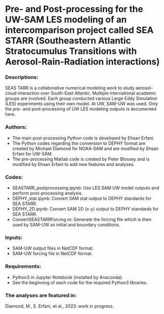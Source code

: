 # Pre- and Post-processing for the UW-SAM LES modeling of an intercomparison project called SEA STARR (Southeastern Atlantic Stratocumulus Transitions with Aerosol-Rain-Radiation interactions)

### Descriptions:
SEAS TARR is a collaborative numerical modeling work to study aerosol-cloud interaction over South-East Atlantic. Multiple international academic groups are involved. Each group conducted various Large Eddy Simulation (LES) experiments using their own model. At UW, SAM-UW was used. Only the pre- and post-processing of UW LES modeling outputs is documented here.

### Authors:
- The main post-processing Python code is developed by Ehsan Erfani.
- The Python codes regarding the conversion to DEPHY format are created by Michael Diamond for NOAA-SAM and are modified by Ehsan Erfani for UW-SAM.
- The pre-processing Matlab code is created by Peter Blossey and is modified by Ehsan Erfani to add new features and analyses.

### Codes:
- SEASTARR_postprocessing.ipynb: Use LES SAM UW model outputs and perform post-processing analysis.
- DEPHY_stat.ipynb: Convert SAM stat output to DEPHY standards for SEA STARR.
- DEPHY_2D.ipynb: Convert SAM 2D (x-y) output to DEPHY standards for SEA STARR.
- ConvertSEASTARRForcing.m: Generate the forcing file which is then used by SAM-UW as initial and boundary conditions. 

### Inputs:
- SAM-UW output files in NetCDF format.
- SAM-UW forcing file in NetCDF format.

### Requirements:
- Python3 in Jupyter Notebook (installed by Anaconda).
- See the beginning of each code for the required Python3 libraries.

### The analyses are featured in:
Diamond, M., E. Erfani, et al., 2023: work in progress.
